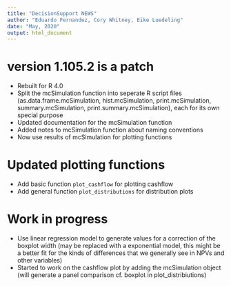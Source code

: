 ```yaml
---
title: "DecisionSupport NEWS"
author: "Eduardo Fernandez, Cory Whitney, Eike Luedeling"
date: "May, 2020"
output: html_document
---
```


# version 1.105.2 is a patch
- Rebuilt for R 4.0
- Split the mcSimulation function into seperate R script files (as.data.frame.mcSimulation, hist.mcSimulation, print.mcSimulation, summary.mcSimulation, print.summary.mcSimulation), each for its own special purpose
- Updated documentation for the mcSimulation function
- Added notes to mcSimulation function about naming conventions 
- Now use results of mcSimulation for plotting functions

# Updated plotting functions
- Add basic function `plot_cashflow` for plotting cashflow 
- Add general function `plot_distributions` for distribution plots 

# Work in progress
- Use linear regression model to generate values for a correction of the boxplot width (may be replaced with a exponential model, this might be a better fit for the kinds of differences that we generally see in NPVs and other variables)
- Started to work on the cashflow plot by adding the mcSimulation object (will generate a panel comparison cf. boxplot in plot_distribiutions)
